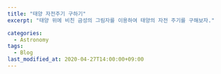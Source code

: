 ```yaml
---
title: "태양 자전주기 구하기"
excerpt: "태양 위에 비친 금성의 그림자를 이용하여 태양의 자전 주기를 구해보자."

categories:
  - Astronomy
tags:
  - Blog
last_modified_at: 2020-04-27T14:00:00+09:00
---
```

